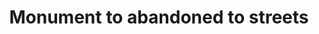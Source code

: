 ---
pid: LLG36
title: Monument to abandoned to streets
location_transcription: '19119'
zipcode: 
outside_phl: 
neighborhood: 
age: 
age_range: 
instagram: 
image_file_name: LLG_36.jpg
proposal_transcription: |-
  There are many abandoned buildings and streets where trash is not collected, the roads are almost impasseble and broken windows remain broken.

  How can this be in 2017?
topic: Architecture,Inequality,Neighborhoods,Philadelphia
topic_summary: 0, 0, 0, 0
type: Conceptual
keywords_other: abandoned buildings, urban decay, restoration
credit: 
image_labels: 
twitter: 
facebook: 
permalink: "/monuments/llg36/"
layout: item-page
---